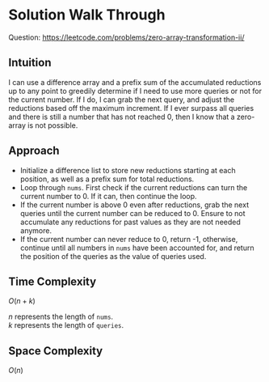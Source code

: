 # Solution Walk Through
Question: https://leetcode.com/problems/zero-array-transformation-ii/

## Intuition
I can use a difference array and a prefix sum of the accumulated reductions up to any point to greedily determine if I need to use more queries or not for the current number. If I do, I can grab the next query, and adjust the reductions based off the maximum increment. If I ever surpass all queries and there is still a number that has not reached 0, then I know that a zero-array is not possible.

## Approach
- Initialize a difference list to store new reductions starting at each position, as well as a prefix sum for total reductions.
- Loop through `nums`. First check if the current reductions can turn the current number to 0. If it can, then continue the loop.
- If the current number is above 0 even after reductions, grab the next queries until the current number can be reduced to 0. Ensure to not accumulate any reductions for past values as they are not needed anymore.
- If the current number can never reduce to 0, return -1, otherwise, continue until all numbers in `nums` have been accounted for, and return the position of the queries as the value of queries used.

## Time Complexity
$O(n + k)$

$n$ represents the length of `nums`. \
$k$ represents the length of `queries`.

## Space Complexity
$O(n)$
